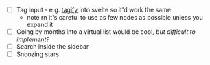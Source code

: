 - [ ] Tag input - e.g. [tagify](https://github.com/yairEO/tagify?tab=readme-ov-file#caveats) into svelte so it'd work the same
	- note rn it's careful to use as few nodes as possible unless you expand it
- [ ] Going by months into a virtual list would be cool, *but difficult to implement?*
- [ ] Search inside the sidebar
- [ ] Snoozing stars
